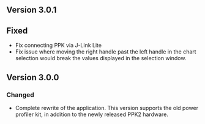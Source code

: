 ## Version 3.0.1
## Fixed
- Fix connecting PPK via J-Link Lite
- Fix issue where moving the right handle past the left handle in the chart selection would break the values displayed in the selection window.

## Version 3.0.0
### Changed
- Complete rewrite of the application. This version supports the old power profiler kit, in addition to the newly released PPK2 hardware.
